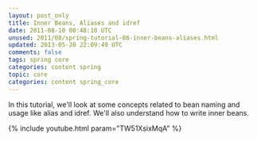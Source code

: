 ```yaml
---           
layout: post_only
title: Inner Beans, Aliases and idref
date: 2011-08-10 00:48:10 UTC
unused: 2011/08/spring-tutorial-08-inner-beans-aliases.html
updated: 2013-05-20 22:09:49 UTC
comments: false
tags: spring core
categories: content spring
topic: core
categories: content spring_core
---
```


In this tutorial, we'll look at some concepts related to bean naming and usage like alias and idref. We'll also understand how to write inner beans.

{% include youtube.html param="TW51XsixMqA" %}
